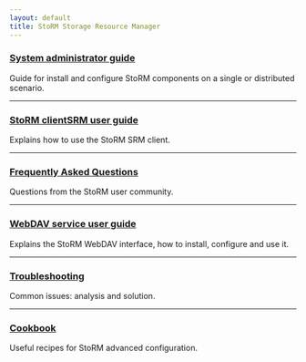 ```yaml
---
layout: default
title: StoRM Storage Resource Manager
---
```




### [System administrator guide](sysadmin-guide.html)

Guide for install and configure StoRM components on a single or distributed scenario.

---

### [StoRM clientSRM user guide](clientSRM-guide.html)

Explains how to use the StoRM SRM client.

---

### [Frequently Asked Questions](faq.html)

Questions from the StoRM user community.

---

### [WebDAV service user guide](webdav-guide.html)

Explains the StoRM WebDAV interface, how to install, configure and use it.

---

### [Troubleshooting](troubleshooting.html)

Common issues: analysis and solution.

---

### [Cookbook](cookbook.html)

Useful recipes for StoRM advanced configuration.